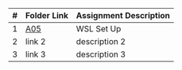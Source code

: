 |  #  | Folder Link | Assignment Description |
| :-: | ----------- | ---------------------- |
|  1  | [A05](A05/) | WSL Set Up             |
|  2  | link 2      | description 2          |
|  3  | link 3      | description 3          |
